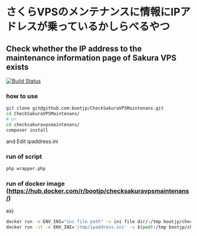 # さくらVPSのメンテナンスに情報にIPアドレスが乗っているかしらべるやつ
## Check whether the IP address to the maintenance information page of Sakura VPS exists


[![Build Status](https://travis-ci.org/bootjp/CheckSakuraVPSMaintenans.svg?branch=master)](https://travis-ci.org/bootjp/CheckSakuraVPSMaintenans)

### how to use

```bash
git clone git@github.com:bootjp/CheckSakuraVPSMaintenans.git
cd CheckSakuraVPSMaintenans/
# or 
cd checksakuravpsmaintenans/
composer install
```

and Edit ipaddress.ini

### run of script

```bash
php wrapper.php 
```

### run of docker image (https://hub.docker.com/r/bootjp/checksakuravpsmaintenans/)

ex)
```bash
docker run -e ENV_INI="ini file path" -v ini file dir/:/tmp bootjp/checksakuravpsmaintenans php /app/wrapper.php
docker run -it -e ENV_INI='/tmp/ipaddress.ini' -v $(pwd):/tmp bootjp/checksakuravpsmaintenans  php /app/wrapper.php
```
